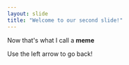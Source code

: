 ```yaml
---
layout: slide
title: "Welcome to our second slide!"
---
```

<p> Now that's what I call a <b>meme</b></p>
Use the left arrow to go back!

